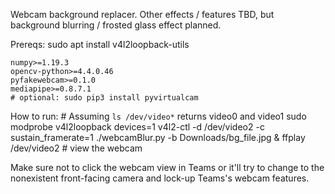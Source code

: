 Webcam background replacer. Other effects / features TBD, but background blurring / frosted glass effect planned.

Prereqs:
    sudo apt install v4l2loopback-utils
    
    numpy>=1.19.3
    opencv-python>=4.4.0.46
    pyfakewebcam>=0.1.0
    mediapipe>=0.8.7.1
    # optional: sudo pip3 install pyvirtualcam

How to run:
    # Assuming `ls /dev/video*` returns video0 and video1
    sudo modprobe v4l2loopback devices=1
    v4l2-ctl -d /dev/video2 -c sustain_framerate=1
    ./webcamBlur.py -b Downloads/bg_file.jpg &
    ffplay /dev/video2 # view the webcam

Make sure not to click the webcam view in Teams or it'll try to change to the nonexistent front-facing camera and lock-up Teams's webcam features.